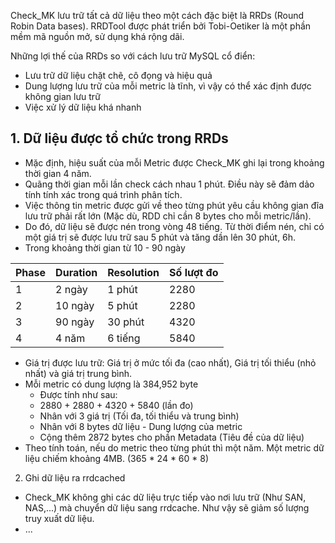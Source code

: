 Check_MK lưu trữ tất cả dữ liệu theo một cách đặc biệt là RRDs (Round Robin Data bases). RRDTool được phát triển bởi Tobi-Oetiker là một phần mềm mã nguồn mở, sử dụng khá rộng dãi.

Những lợi thế của RRDs so với cách lưu trữ MySQL cổ điển:

- Lưu trữ dữ liệu chặt chẽ, cô đọng và hiệu quả
- Dung lượng lưu trữ của mỗi metric là tĩnh, vì vậy có thể xác định được không gian lưu trữ
- Việc xử lý dữ liệu khá nhanh 

## 1. Dữ liệu được tổ chức trong RRDs

- Mặc định, hiệu suất của mỗi Metric được Check_MK ghi lại trong khoảng thời gian 4 năm.
- Quãng thời gian mỗi lần check cách nhau 1 phút. Điều này sẽ đảm dảo tính tính xác trong quá trình phân tích.
- Việc thông tin metric được gửi về theo từng phút yêu cầu không gian đĩa lưu trữ phải rất lớn (Mặc dù, RDD chỉ cần 8 bytes cho mỗi metric/lần).
- Do đó, dữ liệu sẽ được nén trong vòng 48 tiếng. Từ thời điểm nén, chỉ có một giá trị sẽ được lưu trữ sau 5 phút và tăng dần lên 30 phút, 6h.
- Trong khoảng thời gian từ 10 - 90 ngày

| Phase | Duration | Resolution | Số lượt đo |
|--|--|--|--|
|1| 2 ngày | 1 phút | 2280 |
|2| 10 ngày | 5 phút | 2280 |
|3| 90 ngày | 30 phút |4320|
|4| 4 năm | 6 tiếng |5840 |


- Giá trị được lưu trữ: Giá trị ở mức tối đa (cao nhất), Giá trị tối thiểu (nhỏ nhất) và giá trị trung bình.
- Mỗi metric có dung lượng là 384,952 byte
	- Được tính như sau: 
	- 2880 + 2880 + 4320 + 5840 (lần đo)
	- Nhân với 3 giá trị (Tối đa, tối thiểu và trung bình)
	- Nhân với 8 bytes dữ liệu - Dung lượng của metric
	- Cộng thêm 2872 bytes cho phần Metadata (Tiêu đề của dữ liệu)
- Theo tính toán, nếu do metric theo từng phút thì một năm. Một metric dữ liệu chiếm khoảng 4MB. (365 * 24 * 60 * 8)

2. Ghi dữ liệu ra rrdcached

- Check_MK không ghi các dữ liệu trực tiếp vào nơi lưu trữ (Như SAN, NAS,...) mà chuyển dữ liệu sang rrdcache. Như vậy sẽ giảm số lượng truy xuất dữ liệu.
- ...